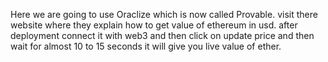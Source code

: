 Here we are going to use Oraclize which is now called Provable.
visit there website where they explain how to get value of ethereum in usd.
after deployment connect it with web3 and then click on update price and then wait for almost 10 to 15 seconds 
it will give you live value of ether.